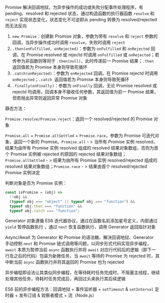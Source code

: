 Promise 解决回调地狱，为异步操作的成功或失败分配事件处理程序，有 pending、resolved 和 rejected 状态，通过构造函数的执行器函数 `resolve` 和 `reject` 实现状态变化，状态变化不可逆即从 pending 转换为 resolved/rejected 而无法反向

1. `new Promise`：创建新 Promise 对象，参数为带有 `resolve` 和 `reject` 参数的回调，当异步操作成功时调用 `resolve`，失败时调用 `reject`
2. `.then(onFulfilled, onRejected)`：参数为 `onFulfilled` 和 `onRejected` 回调，在 Promise resolved 或 rejectd 时调用 `onFulfilled` 或 `onRejected`；若传参为非函数则等同于 `.then(null)`，此时传递前一 Promise 结果；`.then`  返回值若为 Promise 本身则导致死循环
3. `.catch(onRejected)`：参数为 `onRejected` 回调，在 Promise rejectd 时调用 `onRejected`；`.catch`  返回值若为 Promise 本身则导致死循环
4. `.finally(onFinally)`：参数为 `onFinally` 回调，无论 Promise resolved 或 rejectd 均调用，回调本身不接收任何参数，其返回值为前一 Promise 结果，但若抛出异常则返回异常 Promise 对象

静态方法：

`Promise.resolve/Promise.reject`：返回一个 resolved/rejected 的 Promise 对象

`Promise.all` + `Promise.allSettled` + `Promise.race`，参数为 Promise 可迭代对象，返回一个新的 Promise。`Promise.all` - > 当所有 Promise 实例 resolved，结果为由所有 Promise 实例 resolved 组成的 resolved 结果对象数组，否则为首个 Promise 实例被 rejected 的原因的 rejected 结果对象数组；`Promise.allSettled` - > 结果为由所有 Promise 实例 resolved/rejected 组成的 resolved 结果对象数组；`Promise.race` - > 结果由首个 resolved/rejected Promise 实例决定

判断对象是否为 Promise 实例：

```js
const isPromise = (obj) =>
  !!obj &&
  (typeof obj === "object" || typeof obj === "function") &&
  typeof obj.then === "function" &&
  typeof obj.catch === "function";
```

Generator 对象遵循 ES6 迭代器协议，通过在函数名前添加星号定义，内部通过 `yield` 暂停函数执行 ，通过 `next` 恢复函数执行，调用 Generator 返回指针对象

Async/Await 为 Generator 和 Promise 的语法糖，解决回调地狱、Generator  手动控制 `next` 和 Promise 链式调用等问题，以同步形式代码实现异步编程，`await` 本质为暂停当前 `async` 函数执行并将 `await` 对应行代码后的逻辑（即下一行及之后的代码）包装为新微任务，当 `await` 等待的 Promise 为 rejected 时，其中断当前 `async` 函数执行并将其返回的 Promise 也为 rejected

异步编程即设法让其类似同步编程，在等待耗时任务完成时，不阻塞主线程，继续处理其他任务，待耗时任务完成后，再回过头来执行其后续逻辑

ES6 前的异步编程方法：回调地狱 + 事件监听器 + `setTimeout` & `setInterval` 定时器 + 发布订阅 & 观察者模式 + 流（Node.js）
